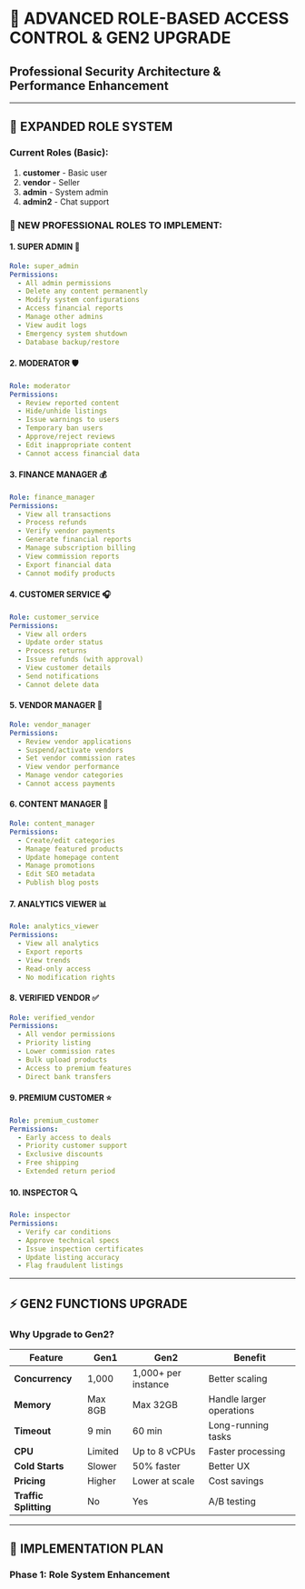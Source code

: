 # 🔐 **ADVANCED ROLE-BASED ACCESS CONTROL & GEN2 UPGRADE**
## **Professional Security Architecture & Performance Enhancement**

---

## **🎯 EXPANDED ROLE SYSTEM**

### **Current Roles (Basic):**
1. **customer** - Basic user
2. **vendor** - Seller
3. **admin** - System admin
4. **admin2** - Chat support

### **🚀 NEW PROFESSIONAL ROLES TO IMPLEMENT:**

#### **1. SUPER ADMIN** 👑
```yaml
Role: super_admin
Permissions:
  - All admin permissions
  - Delete any content permanently
  - Modify system configurations
  - Access financial reports
  - Manage other admins
  - View audit logs
  - Emergency system shutdown
  - Database backup/restore
```

#### **2. MODERATOR** 🛡️
```yaml
Role: moderator
Permissions:
  - Review reported content
  - Hide/unhide listings
  - Issue warnings to users
  - Temporary ban users
  - Approve/reject reviews
  - Edit inappropriate content
  - Cannot access financial data
```

#### **3. FINANCE MANAGER** 💰
```yaml
Role: finance_manager
Permissions:
  - View all transactions
  - Process refunds
  - Verify vendor payments
  - Generate financial reports
  - Manage subscription billing
  - View commission reports
  - Export financial data
  - Cannot modify products
```

#### **4. CUSTOMER SERVICE** 🎧
```yaml
Role: customer_service
Permissions:
  - View all orders
  - Update order status
  - Process returns
  - Issue refunds (with approval)
  - View customer details
  - Send notifications
  - Cannot delete data
```

#### **5. VENDOR MANAGER** 🏪
```yaml
Role: vendor_manager
Permissions:
  - Review vendor applications
  - Suspend/activate vendors
  - Set vendor commission rates
  - View vendor performance
  - Manage vendor categories
  - Cannot access payments
```

#### **6. CONTENT MANAGER** 📝
```yaml
Role: content_manager
Permissions:
  - Create/edit categories
  - Manage featured products
  - Update homepage content
  - Manage promotions
  - Edit SEO metadata
  - Publish blog posts
```

#### **7. ANALYTICS VIEWER** 📊
```yaml
Role: analytics_viewer
Permissions:
  - View all analytics
  - Export reports
  - View trends
  - Read-only access
  - No modification rights
```

#### **8. VERIFIED VENDOR** ✅
```yaml
Role: verified_vendor
Permissions:
  - All vendor permissions
  - Priority listing
  - Lower commission rates
  - Bulk upload products
  - Access to premium features
  - Direct bank transfers
```

#### **9. PREMIUM CUSTOMER** ⭐
```yaml
Role: premium_customer
Permissions:
  - Early access to deals
  - Priority customer support
  - Exclusive discounts
  - Free shipping
  - Extended return period
```

#### **10. INSPECTOR** 🔍
```yaml
Role: inspector
Permissions:
  - Verify car conditions
  - Approve technical specs
  - Issue inspection certificates
  - Update listing accuracy
  - Flag fraudulent listings
```

---

## **⚡ GEN2 FUNCTIONS UPGRADE**

### **Why Upgrade to Gen2?**

| Feature | Gen1 | Gen2 | Benefit |
|---------|------|------|---------|
| **Concurrency** | 1,000 | 1,000+ per instance | Better scaling |
| **Memory** | Max 8GB | Max 32GB | Handle larger operations |
| **Timeout** | 9 min | 60 min | Long-running tasks |
| **CPU** | Limited | Up to 8 vCPUs | Faster processing |
| **Cold Starts** | Slower | 50% faster | Better UX |
| **Pricing** | Higher | Lower at scale | Cost savings |
| **Traffic Splitting** | No | Yes | A/B testing |

---

## **🔧 IMPLEMENTATION PLAN**

### **Phase 1: Role System Enhancement**